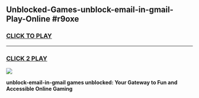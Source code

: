 
## Unblocked-Games-unblock-email-in-gmail-Play-Online #r9oxe
<h3>
<a href="https://news.freeplayer.one?title=unblock-email-in-gmail&ref=3">CLICK TO PLAY</a></h3>
<hr>

<h3>
<a href="https://news.freeplayer.one?title=unblock-email-in-gmail&ref=3">CLICK 2 PLAY</a>
  
</h3>

<a href="https://news.freeplayer.one?title=unblock-email-in-gmail&ref=3"><img src="https://clearcache.store/games.png"></a>


**unblock-email-in-gmail games unblocked: Your Gateway to Fun and Accessible Online Gaming**
